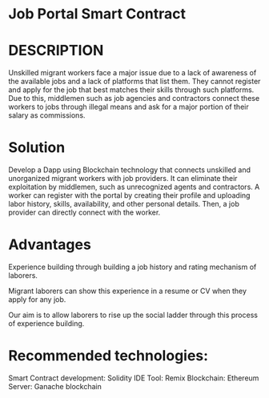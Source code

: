 # Job Portal Smart Contract

# DESCRIPTION

Unskilled migrant workers face a major issue due to a lack of awareness of the available jobs and a lack of platforms that list them. They cannot register and apply for the job that best matches their skills through such platforms. Due to this, middlemen such as job agencies and contractors connect these workers to jobs through illegal means and ask for a major portion of their salary as commissions. 

# Solution 

Develop a Dapp using Blockchain technology that connects unskilled and unorganized migrant workers with job providers. It can eliminate their exploitation by middlemen, such as unrecognized agents and contractors. A worker can register with the portal by creating their profile and uploading labor history, skills, availability, and other personal details. Then, a job provider can directly connect with the worker.  

# Advantages 

Experience building through building a job history and rating mechanism of laborers. 

Migrant laborers can show this experience in a resume or CV when they apply for any job. 

Our aim is to allow laborers to rise up the social ladder through this process of experience building. 

# Recommended technologies: 

Smart Contract development: Solidity 
IDE Tool: Remix 
Blockchain: Ethereum 
Server: Ganache blockchain 